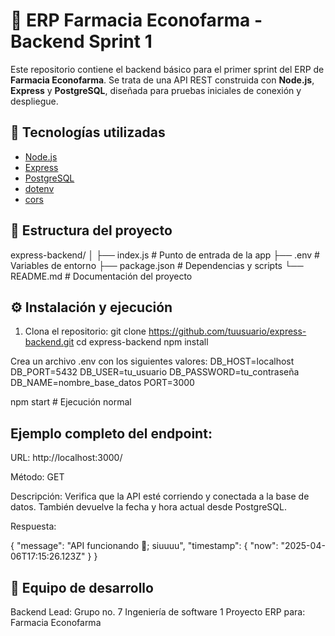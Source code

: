 # 💊 ERP Farmacia Econofarma - Backend Sprint 1

Este repositorio contiene el backend básico para el primer sprint del ERP de **Farmacia Econofarma**. Se trata de una API REST construida con **Node.js**, **Express** y **PostgreSQL**, diseñada para pruebas iniciales de conexión y despliegue.

## 🚀 Tecnologías utilizadas

- [Node.js](https://nodejs.org/)
- [Express](https://expressjs.com/)
- [PostgreSQL](https://www.postgresql.org/)
- [dotenv](https://www.npmjs.com/package/dotenv)
- [cors](https://www.npmjs.com/package/cors)

## 📁 Estructura del proyecto

express-backend/
 │ ├── index.js # Punto de entrada de la app 
 ├── .env # Variables de entorno
 ├── package.json # Dependencias y scripts 
 └── README.md # Documentación del proyecto


## ⚙️ Instalación y ejecución

1. Clona el repositorio:
git clone https://github.com/tuusuario/express-backend.git
cd express-backend
npm install

Crea un archivo .env con los siguientes valores:
DB_HOST=localhost
DB_PORT=5432
DB_USER=tu_usuario
DB_PASSWORD=tu_contraseña
DB_NAME=nombre_base_datos
PORT=3000

npm start    # Ejecución normal

## Ejemplo completo del endpoint:
URL: http://localhost:3000/

Método: GET

Descripción: Verifica que la API esté corriendo y conectada a la base de datos. También devuelve la fecha y hora actual desde PostgreSQL.

Respuesta: 

  {
    "message": "API funcionando 🎉; siuuuu",
    "timestamp": {
      "now": "2025-04-06T17:15:26.123Z"
    }
  }

## 👥 Equipo de desarrollo
Backend Lead: Grupo no. 7 Ingeniería de software 1
Proyecto ERP para: Farmacia Econofarma